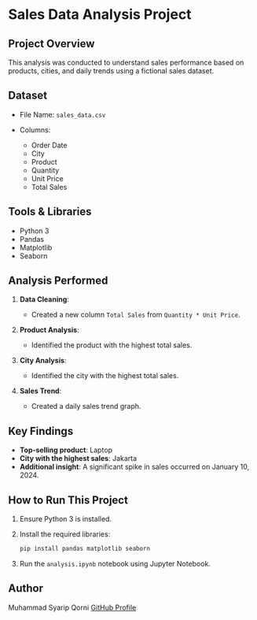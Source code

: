 # Sales Data Analysis Project

## Project Overview

This analysis was conducted to understand sales performance based on products, cities, and daily trends using a fictional sales dataset.

## Dataset

* File Name: `sales_data.csv`
* Columns:

  * Order Date
  * City
  * Product
  * Quantity
  * Unit Price
  * Total Sales

## Tools & Libraries

* Python 3
* Pandas
* Matplotlib
* Seaborn

## Analysis Performed

1. **Data Cleaning**:

   * Created a new column `Total Sales` from `Quantity * Unit Price`.
2. **Product Analysis**:

   * Identified the product with the highest total sales.
3. **City Analysis**:

   * Identified the city with the highest total sales.
4. **Sales Trend**:

   * Created a daily sales trend graph.

## Key Findings

* **Top-selling product**: Laptop
* **City with the highest sales**: Jakarta
* **Additional insight**: A significant spike in sales occurred on January 10, 2024.

## How to Run This Project

1. Ensure Python 3 is installed.
2. Install the required libraries:

   ```bash
   pip install pandas matplotlib seaborn
   ```
3. Run the `analysis.ipynb` notebook using Jupyter Notebook.

## Author

Muhammad Syarip Qorni
[GitHub Profile](https://github.com/nambi02)
